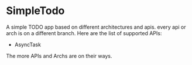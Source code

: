 # SimpleTodo

A simple TODO app based on different architectures and apis. every api or arch is on a different branch.
Here are the list of supported APIs:

   * AsyncTask

The more APIs and Archs are on their ways.
